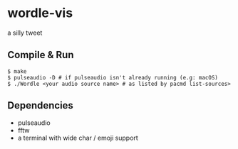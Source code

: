 # wordle-vis

a silly tweet

## Compile & Run
```
$ make
$ pulseaudio -D # if pulseaudio isn't already running (e.g: macOS)
$ ./Wordle <your audio source name> # as listed by pacmd list-sources>
```

## Dependencies
- pulseaudio
- fftw
- a terminal with wide char / emoji support
